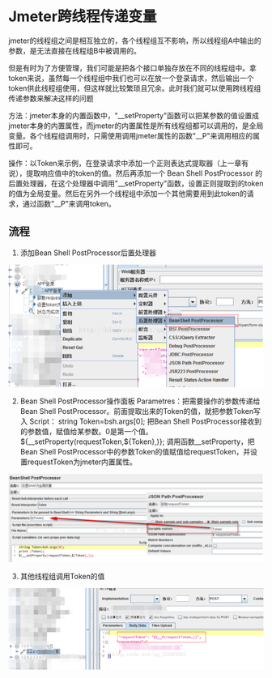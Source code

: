 # Jmeter跨线程传递变量

jmeter的线程组之间是相互独立的，各个线程组互不影响，所以线程组A中输出的参数，是无法直接在线程组B中被调用的。

但是有时为了方便管理，我们可能是把各个接口单独存放在不同的线程组中。拿token来说，虽然每一个线程组中我们也可以在放一个登录请求，然后输出一个token供此线程组使用，但这样就比较繁琐且冗余。此时我们就可以使用跨线程组传递参数来解决这样的问题

方法：jmeter本身的内置函数中，"\_\_setProperty"函数可以把某参数的值设置成jmeter本身的内置属性，而jmeter的内置属性是所有线程组都可以调用的，是全局变量。各个线程组调用时，只需使用调用jmeter属性的函数"\_\_P"来调用相应的属性即可。

操作：以Token来示例，在登录请求中添加一个正则表达式提取器（上一章有说），提取响应值中的token的值。然后再添加一个 Bean Shell PostProcessor 的后置处理器，在这个处理器中调用"\_\_setProperty"函数，设置正则提取到的token的值为全局变量。然后在另外一个线程组中添加一个其他需要用到此token的请求，通过函数"\_\_P"来调用token。

## 流程
1. 添加Bean Shell PostProcessor后置处理器
<img src="./images/Snipaste_2021-11-16_16-54-20.png">

2. Bean Shell PostProcessor操作面板
Parametres：把需要操作的参数传递给Bean Shell PostProcessor。前面提取出来的Token的值，就把参数Token写入
Script：  string Token=bsh.args[0];     把Bean Shell PostProcessor接收到的参数值，赋值给某参数。0是第一个值。
${\_\_setProperty(requestToken,${Token},)};
调用函数\_\_setProperty，把Bean Shell PostProcessor中的参数Token的值赋值给requestToken，并设置requestToken为jmeter内置属性。
<img src="./images/Snipaste_2021-11-16_16-55-48.png">

3. 其他线程组调用Token的值
<img src="./images/Snipaste_2021-11-16_16-56-19.png">